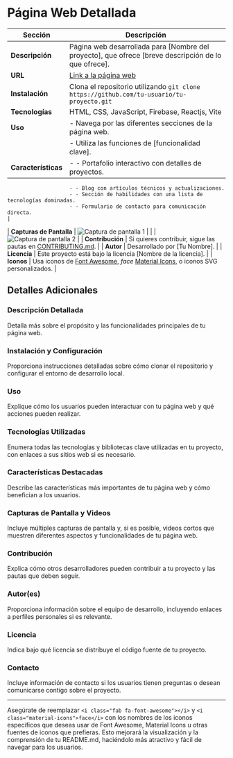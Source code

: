 # Página Web Detallada

| Sección             | Descripción                                                                                                                                                     |
|---------------------|-----------------------------------------------------------------------------------------------------------------------------------------------------------------|
| **Descripción**     | Página web desarrollada para [Nombre del proyecto], que ofrece [breve descripción de lo que ofrece].                                                             |
| **URL**             | [Link a la página web](https://developercesarmontilla.netlify.app/)                                                                                             |
| **Instalación**     | Clona el repositorio utilizando `git clone https://github.com/tu-usuario/tu-proyecto.git`                                                                        |
| **Tecnologías**     | HTML, CSS, JavaScript, Firebase, Reactjs, Vite                                                                                                                                 |
| **Uso**             | - Navega por las diferentes secciones de la página web.                                                                                                          |
|                     | - Utiliza las funciones de [funcionalidad clave].                                                                                                                |
| **Características** | - - Portafolio interactivo con detalles de proyectos.
                        - - Blog con artículos técnicos y actualizaciones.
                        - - Sección de habilidades con una lista de tecnologías dominadas.
                        - - Formulario de contacto para comunicación directa.                                                                                                                       |
| **Capturas de Pantalla** | ![Captura de pantalla 1](ruta/a/imagen1.png)                                                                                                                   |
|                         | ![Captura de pantalla 2](ruta/a/imagen2.png)                                                                                                                   |
| **Contribución**    | Si quieres contribuir, sigue las pautas en [CONTRIBUTING.md](link/a/contributing.md).                                                                           |
| **Autor**           | Desarrollado por [Tu Nombre].                                                                                                                                   |
| **Licencia**        | Este proyecto está bajo la licencia [Nombre de la licencia].                                                                                                     |
| **Iconos**          | Usa iconos de <i class="fab fa-font-awesome"></i> [Font Awesome](https://fontawesome.com/icons?d=gallery&m=free), <i class="material-icons">face</i> [Material Icons](https://material.io/resources/icons/), o iconos SVG personalizados. |

## Detalles Adicionales

### Descripción Detallada

Detalla más sobre el propósito y las funcionalidades principales de tu página web.

### Instalación y Configuración

Proporciona instrucciones detalladas sobre cómo clonar el repositorio y configurar el entorno de desarrollo local.

### Uso

Explique cómo los usuarios pueden interactuar con tu página web y qué acciones pueden realizar.

### Tecnologías Utilizadas

Enumera todas las tecnologías y bibliotecas clave utilizadas en tu proyecto, con enlaces a sus sitios web si es necesario.

### Características Destacadas

Describe las características más importantes de tu página web y cómo benefician a los usuarios.

### Capturas de Pantalla y Videos

Incluye múltiples capturas de pantalla y, si es posible, videos cortos que muestren diferentes aspectos y funcionalidades de tu página web.

### Contribución

Explica cómo otros desarrolladores pueden contribuir a tu proyecto y las pautas que deben seguir.

### Autor(es)

Proporciona información sobre el equipo de desarrollo, incluyendo enlaces a perfiles personales si es relevante.

### Licencia

Indica bajo qué licencia se distribuye el código fuente de tu proyecto.

### Contacto

Incluye información de contacto si los usuarios tienen preguntas o desean comunicarse contigo sobre el proyecto.

---

Asegúrate de reemplazar `<i class="fab fa-font-awesome"></i>` y `<i class="material-icons">face</i>` con los nombres de los iconos específicos que deseas usar de Font Awesome, Material Icons u otras fuentes de iconos que prefieras. Esto mejorará la visualización y la comprensión de tu README.md, haciéndolo más atractivo y fácil de navegar para los usuarios.
